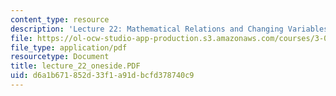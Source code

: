 ```yaml
---
content_type: resource
description: 'Lecture 22: Mathematical Relations and Changing Variables'
file: https://ol-ocw-studio-app-production.s3.amazonaws.com/courses/3-00-thermodynamics-of-materials-fall-2002/d6a1b671852d33f1a91dbcfd378740c9_lecture_22_oneside.PDF
file_type: application/pdf
resourcetype: Document
title: lecture_22_oneside.PDF
uid: d6a1b671-852d-33f1-a91d-bcfd378740c9
---
```

